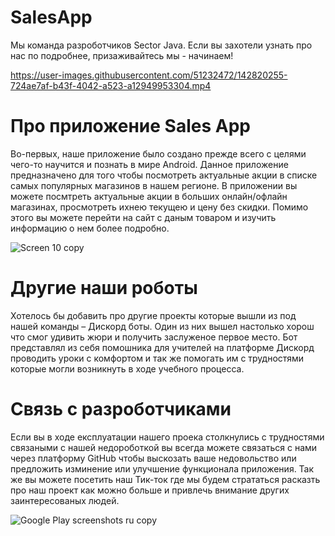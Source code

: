 #  SalesApp
Мы команда разроботчиков Sector Java. Если вы захотели узнать про нас по подробнее, призаживайтесь мы - начинаем!



https://user-images.githubusercontent.com/51232472/142820255-724ae7af-b43f-4042-a523-a12949953304.mp4


# Про приложение Sales App
Во-первых, наше приложение было создано прежде всего с целями чего-то научится и познать в мире Android. 
Данное приложение предназначено для того чтобы посмотреть актуальные акции в списке самых популярных магазинов в нашем регионе.
В приложении вы можете посмтреть актуальные акции в больших онлайн/офлайн магазинах, просмотреть ихнею текущею и цену без скидки. Помимо этого вы можете перейти на сайт с даным товаром и изучить информацию о нем более подробно.	

![Screen 10 copy](https://user-images.githubusercontent.com/51232472/142819489-13a9fddd-8fed-4164-bf4e-eed45eeb47dc.png)



# Другие наши роботы
Хотелось бы добавить про другие проекты которые вышли из под нашей команды – Дискорд боты. Один из них вышел настолько хорош что смог удивить жюри и получить заслуженое первое место. Бот представлял из себя помошника для учителей на платформе Дискорд проводить уроки с комфортом и так же помогать им с трудностями которые могли возникнуть в ходе учебного процесса. 
# Связь с разроботчиками 
Если вы в ходе експлуатации нашего проека столкнулись с трудностями связаными с нашей недороботкой вы всегда можете связаться с нами через платформу GitHub чтобы выскозать ваше недовольство или предложить изминение или улучшение функционала приложения. Так же вы можете посетить наш Тик-ток где мы будем стрататься расказть про наш проект как можно больше и привлечь внимание других заинтересованых людей.



![Google Play screenshots  ru  copy](https://user-images.githubusercontent.com/51232472/152702266-bf3c8d64-8800-4bce-9071-a4462d323d8b.png)
